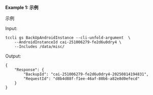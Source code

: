**Example 1: 示例**

示例

Input: 

```
tccli gs BackUpAndroidInstance --cli-unfold-argument  \
    --AndroidInstanceId cai-251006279-fe2d6u0dry4 \
    --Includes /data/misc/
```

Output: 
```
{
    "Response": {
        "BackupId": "cai-251006279-fe2d6u0dry4-20250814194831",
        "RequestId": "d8b4d88f-f1ee-46af-80b6-a82e8d0efecd"
    }
}
```

